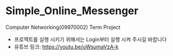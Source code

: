 # Simple_Online_Messenger
Computer Networking(09970002) Term Project 

- 프로젝트를 실행 시키기 위해서는 Login부터 실행 시켜 주시길 바랍니다
- 유튜브 링크: https://youtu.be/uWsumaVzA-k
